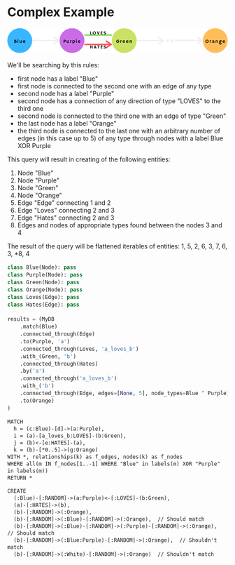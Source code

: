 # Complex Example

![complex](images/complex.png)

We'll be searching by this rules:
 - first node has a label "Blue"
 - first node is connected to the second one with an edge of any type
 - second node has a label "Purple"
 - second node has a connection of any direction of type "LOVES" to the third
      one
 - second node is connected to the third one with an edge of type "Green"
 - the last node has a label "Orange"
 - the third node is connected to the last one with an arbitrary number of edges
     (in this case up to 5) of any type through nodes with a label Blue XOR
     Purple

This query will result in creating of the following entities:
1) Node "Blue"
1) Node "Purple"
1) Node "Green"
1) Node "Orange"
1) Edge "Edge" connecting 1 and 2
1) Edge "Loves" connecting 2 and 3
1) Edge "Hates" connecting 2 and 3
1) Edges and nodes of appropriate types found between the nodes 3 and 4

The result of the query will be flattened iterables of entities:
1, 5, 2, 6, 3, 7, 6, 3, *8, 4

```python
class Blue(Node): pass
class Purple(Node): pass
class Green(Node): pass
class Orange(Node): pass
class Loves(Edge): pass
class Hates(Edge): pass

results = (MyDB
    .match(Blue)
    .connected_through(Edge)
    .to(Purple, 'a')
    .connected_through(Loves, 'a_loves_b')
    .with_(Green, 'b')
    .connected_through(Hates)
    .by('a')
    .connected_through('a_loves_b')
    .with_('b')
    .connected_through(Edge, edges=[None, 5], node_types=Blue ^ Purple)
    .to(Orange)
)
```

```cypher
MATCH
  h = (c:Blue)-[d]->(a:Purple),
  i = (a)-[a_loves_b:LOVES]-(b:Green),
  j = (b)<-[e:HATES]-(a),
  k = (b)-[*0..5]->(g:Orange)
WITH *, relationships(k) as f_edges, nodes(k) as f_nodes
WHERE all(m IN f_nodes[1..-1] WHERE "Blue" in labels(m) XOR "Purple" in labels(m))
RETURN *
```

```cypher
CREATE
  (:Blue)-[:RANDOM]->(a:Purple)<-[:LOVES]-(b:Green),
  (a)-[:HATES]->(b),
  (b)-[:RANDOM]->(:Orange),
  (b)-[:RANDOM]->(:Blue)-[:RANDOM]->(:Orange),  // Should match
  (b)-[:RANDOM]->(:Blue)-[:RANDOM]->(:Purple)-[:RANDOM]->(:Orange),  // Should match
  (b)-[:RANDOM]->(:Blue:Purple)-[:RANDOM]->(:Orange),  // Shouldn't match
  (b)-[:RANDOM]->(:White)-[:RANDOM]->(:Orange)  // Shouldn't match
```
